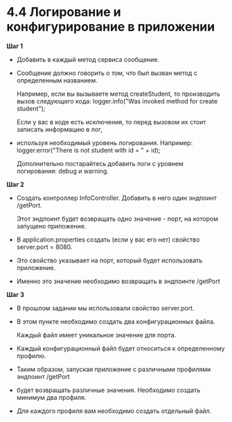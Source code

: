 # 4.4 Логирование и конфигурирование в приложении

**Шаг 1**

- Добавить в каждый метод сервиса сообщение. 
- Сообщение должно говорить о том, что был вызван метод с определенным названием.

  Например, если вы вызываете метод createStudent, то производить вызов следующего кода:
  logger.info("Was invoked method for create student");

  Если у вас в коде есть исключения, то перед вызовом их стоит записать информацию в лог, 
- используя необходимый уровень логирования. Например:
  logger.error("There is not student with id = " + id);

  Дополнительно постарайтесь добавить логи с уровнем логирования: debug и warning.


**Шаг 2**

- Создать контроллер InfoController. Добавить в него один эндпоинт /getPort.

  Этот эндпоинт будет возвращать одно значение - порт, на котором запущено приложение.
- В application.properties создать (если у вас его нет) свойство server.port = 8080. 
- Это свойство указывает на порт, который будет использовать приложение. 
- Именно это значение необходимо возвращать в эндпоинте /getPort


**Шаг 3**

- В прошлом задании мы использовали свойство server.port. 
- В этом пункте необходимо создать два конфигурационных файла.

  Каждый файл имеет уникальное значение для порта. 
- Каждый конфигурационный файл будет относиться к определенному профилю.
- Таким образом, запуская приложение с различными профилями эндпоинт /getPort 
- будет возвращать различные значения. Необходимо создать минимум два профиля. 
- Для каждого профиля вам необходимо создать отдельный файл.
